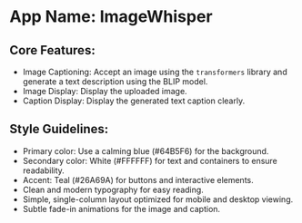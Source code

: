 # **App Name**: ImageWhisper

## Core Features:

- Image Captioning: Accept an image using the `transformers` library and generate a text description using the BLIP model.
- Image Display: Display the uploaded image.
- Caption Display: Display the generated text caption clearly.

## Style Guidelines:

- Primary color: Use a calming blue (#64B5F6) for the background.
- Secondary color: White (#FFFFFF) for text and containers to ensure readability.
- Accent: Teal (#26A69A) for buttons and interactive elements.
- Clean and modern typography for easy reading.
- Simple, single-column layout optimized for mobile and desktop viewing.
- Subtle fade-in animations for the image and caption.